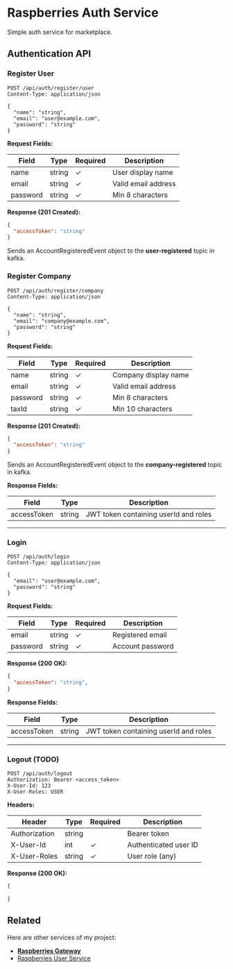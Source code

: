 
# Raspberries Auth Service

Simple auth service for marketplace.


## Authentication API

### Register User

```http
POST /api/auth/register/user
Content-Type: application/json

{
  "name": "string",
  "email": "user@example.com",
  "password": "string"
}
```

**Request Fields:**

| Field      | Type   | Required | Description               |
|------------|--------|----------|---------------------------|
| name       | string | ✓        | User display name         |
| email      | string | ✓        | Valid email address      |
| password   | string | ✓        | Min 8 characters         |

**Response (201 Created):**
```json
{
  "accessToken": "string"
}
```
Sends an AccountRegisteredEvent object to the **user-registered** topic in kafka.
### Register Company

```http
POST /api/auth/register/company
Content-Type: application/json

{
  "name": "string",
  "email": "company@example.com",
  "password": "string"
}
```

**Request Fields:**

| Field      | Type   | Required | Description               |
|------------|--------|----------|---------------------------|
| name       | string | ✓        | Company display name     |
| email      | string | ✓        | Valid email address      |
| password   | string | ✓        | Min 8 characters         |
| taxId      | string | ✓        | Min 10 characters        |


**Response (201 Created):**
```json
{
  "accessToken": "string"
}
```
Sends an AccountRegisteredEvent object to the **company-registered** topic in kafka.

**Response Fields:**

| Field        | Type   | Description                              |
|--------------|--------|------------------------------------------|
| accessToken  | string | JWT token containing userId and roles    |

---

### Login

```http
POST /api/auth/login
Content-Type: application/json

{
  "email": "user@example.com",
  "password": "string"
}
```

**Request Fields:**

| Field      | Type   | Required | Description               |
|------------|--------|----------|---------------------------|
| email      | string | ✓        | Registered email          |
| password   | string | ✓        | Account password          |

**Response (200 OK):**
```json
{
  "accessToken": "string",
}
```

**Response Fields:**

| Field        | Type   | Description                              |
|--------------|--------|------------------------------------------|
| accessToken  | string | JWT token containing userId and roles    |

---

### Logout (TODO)

```http
POST /api/auth/logout
Authorization: Bearer <access_token>
X-User-Id: 123
X-User-Roles: USER
```

**Headers:**

| Header       | Type   | Required | Description               |
|--------------|--------|----------|---------------------------|
| Authorization| string |          | Bearer token              |
| X-User-Id    | int    | ✓        | Authenticated user ID     |
| X-User-Roles | string | ✓        | User role (any)           |

**Response (200 OK):**
```json
{
  
}
```


## Related

Here are other services of my project:

- [**Raspberries Gateway**](https://github.com/rvfw/Raspberries_Gateway)
- [Raspberries User Service](https://github.com/rvfw/Raspberries_UserService)

